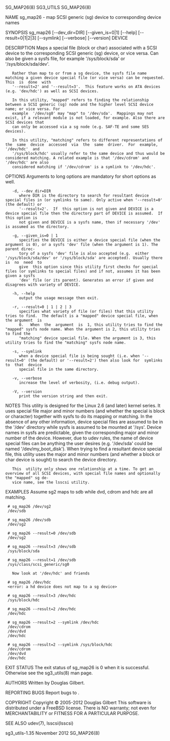 SG_MAP26(8)								   SG3_UTILS								   SG_MAP26(8)

NAME
       sg_map26 - map SCSI generic (sg) device to corresponding device names

SYNOPSIS
       sg_map26 [--dev_dir=DIR] [--given_is=0|1] [--help] [--result=0|1|2|3] [--symlink] [--verbose] [--version] DEVICE

DESCRIPTION
       Maps  a	special	 file (block or char) associated with a SCSI device to the corresponding SCSI generic (sg) device, or vice versa.  Can also be given a
       sysfs file, for example '/sys/block/sda' or '/sys/block/sda/dev'.

       Rather than map to or from a sg device, the sysfs file name matching a given device special file (or vice versa) can be requested. This	is  done  with
       '--result=2' and '--result=3'.  This feature works on ATA devices (e.g. 'dev/hdc') as well as SCSI devices.

       In this utility, "mapped" refers to finding the relationship between a SCSI generic (sg) node and the higher level SCSI device name; or vice versa. For
       example	'/dev/sg0' may "map" to '/dev/sda'.  Mappings may not exist, if a relevant module is not loaded, for example. Also there are SCSI devices that
       can only be accessed via a sg node (e.g. SAF-TE and some SES devices).

       In this utility, "matching" refers to different representations of the  same  device  accessed  via  the	 same  driver.	For  example,  '/dev/hdc'  and
       '/sys/block/hdc' usually refer to the same device and thus would be considered matching. A related example is that '/dev/cdrom' and '/dev/hdc' are also
       considered matching if '/dev/cdrom' is a symlink to '/dev/hdc'.

OPTIONS
       Arguments to long options are mandatory for short options as well.

       -d, --dev_dir=DIR
	      where DIR is the directory to search for resultant device special files in (or symlinks to same). Only active when '--result=0' (the default) or
	      '--result=2'.  If	 this option is not given and DEVICE is a device special file then the directory part of DEVICE is assumed.  If this option is
	      not given and DEVICE is a sysfs name, then if necessary '/dev' is assumed as the directory.

       -g, --given_is=0 | 1
	      specifies the DEVICE is either a device special file (when the argument is 0), or a sysfs 'dev' file (when the argument is 1). The parent direc‐
	      tory of a sysfs 'dev' file is also accepted (e.g.	 either '/sys/block/sda/dev' or '/sys/block/sda' are accepted). Usually there is  no  need  to
	      give  this option since this utility first checks for special files (or symlinks to special files) and if not, assumes it has been given a sysfs
	      'dev' file (or its parent). Generates an error if given and disagrees with variety of DEVICE.

       -h, --help
	      output the usage message then exit.

       -r, --result=0 | 1 | 2 | 3
	      specifies what variety of file (or files) that this utility tries to find.  The default is a "mapped" device special file, when the argument  is
	      0.   When	 the  argument	is  1, this utility tries to find the "mapped" sysfs node name. When the argument is 2, this utility tries to find the
	      "matching" device special file. When the argument is 3, this utility tries to find the "matching" sysfs node name.

       -s, --symlink
	      when a device special file is being sought (i.e. when '--result=0' (the default) or '--result=2') then also look for  symlinks  to  that	device
	      special file in the same directory.

       -v, --verbose
	      increase the level of verbosity, (i.e. debug output).

       -V, --version
	      print the version string and then exit.

NOTES
       This  utility  is designed for the Linux 2.6 (and later) kernel series.	It uses special file major and minor numbers (and whether the special is block
       or character) together with sysfs to do its mapping or matching. In the absence of any other information, device special files are assumed to be in the
       '/dev' directory while sysfs is assumed to be mounted at '/sys'. Device names in sysfs are predictable, given the corresponding major and minor	number
       of  the	device.	 However,  due	to  udev  rules,  the  name  of	 device special files can be anything the user desires (e.g. '/dev/sda' could be named
       '/dev/my_boot_disk'). When trying to find a resultant device special file, this utility uses the major and minor numbers (and whether a block  or  char
       device is sought) to search the device directory.

       This  utility only shows one relationship at a time. To get an overview of all SCSI devices, with special file names and optionally the "mapped" sg de‐
       vice name, see the lsscsi utility.

EXAMPLES
       Assume sg2 maps to sdb while dvd, cdrom and hdc are all matching.

	 # sg_map26 /dev/sg2
	 /dev/sdb

	 # sg_map26 /dev/sdb
	 /dev/sg2

	 # sg_map26 --result=0 /dev/sdb
	 /dev/sg2

	 # sg_map26 --result=3 /dev/sdb
	 /sys/block/sda

	 # sg_map26 --result=1 /dev/sdb
	 /sys/class/scsi_generic/sg0

       Now look at '/dev/hdc' and friends

	 # sg_map26 /dev/hdc
	 <error: a hd device does not map to a sg device>

	 # sg_map26 --result=3 /dev/hdc
	 /sys/block/hdc

	 # sg_map26 --result=2 /dev/hdc
	 /dev/hdc

	 # sg_map26 --result=2 --symlink /dev/hdc
	 /dev/cdrom
	 /dev/dvd
	 /dev/hdc

	 # sg_map26 --result=2 --symlink /sys/block/hdc
	 /dev/cdrom
	 /dev/dvd
	 /dev/hdc

EXIT STATUS
       The exit status of sg_map26 is 0 when it is successful. Otherwise see the sg3_utils(8) man page.

AUTHORS
       Written by Douglas Gilbert.

REPORTING BUGS
       Report bugs to <dgilbert at interlog dot com>.

COPYRIGHT
       Copyright © 2005-2012 Douglas Gilbert
       This software is distributed under a FreeBSD license. There is NO warranty; not even for MERCHANTABILITY or FITNESS FOR A PARTICULAR PURPOSE.

SEE ALSO
       udev(7), lsscsi(lsscsi)

sg3_utils-1.35								 November 2012								   SG_MAP26(8)
